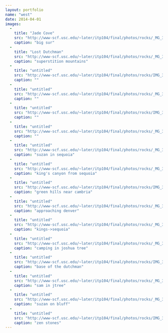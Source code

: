 ```yaml
---
layout: portfolio
name: "west"
date: 2014-04-01
images:
  -
    title: "Jade Cove"
    src: "http://www-scf.usc.edu/~later/itp104/final/photos/rocks/_MG_3445%20(2)013.jpg"
    caption: "big sur"
  -
    title: "Lost Dutchman"
    src: "http://www-scf.usc.edu/~later/itp104/final/photos/rocks/_MG_3297003.jpg"
    caption: "superstition mountains"
  -
    title: "untitled"
    src: "http://www-scf.usc.edu/~later/itp104/final/photos/rocks/IMG_3267016.jpg"
    caption: ""
  -
    title: "untitled"
    src: "http://www-scf.usc.edu/~later/itp104/final/photos/rocks/_MG_3301004.jpg"
    caption: ""
  -
    title: "untitled"
    src: "http://www-scf.usc.edu/~later/itp104/final/photos/rocks/IMG_3273017.jpg"
    caption: ""
  -
    title: "untitled"
    src: "http://www-scf.usc.edu/~later/itp104/final/photos/rocks/_MG_3295002.jpg"
    caption: ""
  -
    title: "untitled"
    src: "http://www-scf.usc.edu/~later/itp104/final/photos/rocks/_MG_3357008.jpg"
    caption: "suzan in sequoia"
  -
    title: "untitled"
    src: "http://www-scf.usc.edu/~later/itp104/final/photos/rocks/_MG_3416010.jpg"
    caption: "king's canyon from sequoia"
  -
    title: "untitled"
    src: "http://www-scf.usc.edu/~later/itp104/final/photos/rocks/IMG_3428020.jpg"
    caption: "green hills near cambria"
  -
    title: "untitled"
    src: "http://www-scf.usc.edu/~later/itp104/final/photos/rocks/_MG_3076001.jpg"
    caption: "approaching denver"
  -
    title: "untitled"
    src: "http://www-scf.usc.edu/~later/itp104/final/photos/rocks/_MG_3413009.jpg"
    caption: "kings->sequoia"
  -
    title: "untitled"
    src: "http://www-scf.usc.edu/~later/itp104/final/photos/rocks/_MG_3326006.jpg"
    caption: "camping in joshua tree"
  -
    title: "untitled"
    src: "http://www-scf.usc.edu/~later/itp104/final/photos/rocks/IMG_3276%20(2)018.jpg"
    caption: "base of the dutchman"
  -
    title: "untitled"
    src: "http://www-scf.usc.edu/~later/itp104/final/photos/rocks/_MG_3345007.jpg"
    caption: "sam in jtree"
  -
    title: "untitled"
    src: "http://www-scf.usc.edu/~later/itp104/final/photos/rocks/_MG_3458014.jpg"
    caption: "suzan on bluff"
  -
    title: "untitled"
    src: "http://www-scf.usc.edu/~later/itp104/final/photos/rocks/IMG_3331019.jpg"
    caption: "zen stones"
---
```

